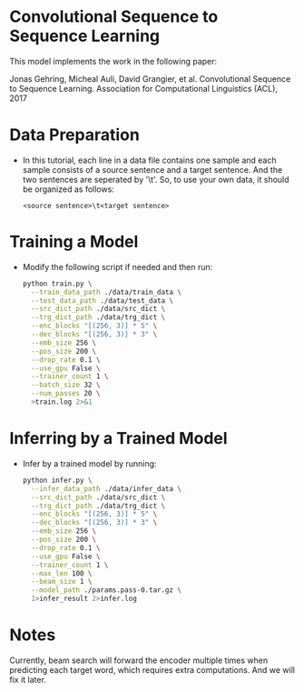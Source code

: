 # Convolutional Sequence to Sequence Learning
This model implements the work in the following paper:

Jonas Gehring, Micheal Auli, David Grangier, et al. Convolutional Sequence to Sequence Learning. Association for Computational Linguistics (ACL), 2017

# Data Preparation

- In this tutorial, each line in a data file contains one sample and each sample consists of a source sentence and a target sentence. And the two sentences are seperated by '\t'. So, to use your own data, it should be organized as follows:

	```
	<source sentence>\t<target sentence>
	```

# Training a Model
- Modify the following script if needed and then run:

	```bash
	python train.py \
	  --train_data_path ./data/train_data \
	  --test_data_path ./data/test_data \
	  --src_dict_path ./data/src_dict \
	  --trg_dict_path ./data/trg_dict \
	  --enc_blocks "[(256, 3)] * 5" \
	  --dec_blocks "[(256, 3)] * 3" \
	  --emb_size 256 \
	  --pos_size 200 \
	  --drop_rate 0.1 \
	  --use_gpu False \
	  --trainer_count 1 \
	  --batch_size 32 \
	  --num_passes 20 \
	  >train.log 2>&1
	```

# Inferring by a Trained Model
- Infer by a trained model by running:

	```bash
	python infer.py \
	  --infer_data_path ./data/infer_data \
	  --src_dict_path ./data/src_dict \
	  --trg_dict_path ./data/trg_dict \
	  --enc_blocks "[(256, 3)] * 5" \
	  --dec_blocks "[(256, 3)] * 3" \
	  --emb_size 256 \
	  --pos_size 200 \
	  --drop_rate 0.1 \
	  --use_gpu False \
	  --trainer_count 1 \
	  --max_len 100 \
	  --beam_size 1 \
	  --model_path ./params.pass-0.tar.gz \
	  1>infer_result 2>infer.log
	```

# Notes

Currently, beam search will forward the encoder multiple times when predicting each target word, which requires extra computations. And we will fix it later.
